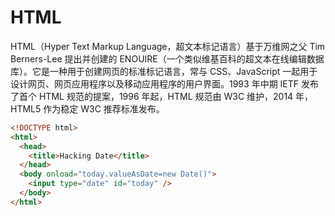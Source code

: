 # HTML

HTML（Hyper Text Markup Language，超文本标记语言）基于万维网之父 Tim Berners-Lee 提出并创建的 ENOUIRE（一个类似维基百科的超文本在线编辑数据库）。它是一种用于创建网页的标准标记语言，常与 CSS、JavaScript 一起用于设计网页、网页应用程序以及移动应用程序的用户界面。1993 年中期 IETF 发布了首个 HTML 规范的提案，1996 年起，HTML 规范由 W3C 维护，2014 年，HTML5 作为稳定 W3C 推荐标准发布。

```html
<!DOCTYPE html>
<html>
  <head>
    <title>Hacking Date</title>
  </head>
  <body onload="today.valueAsDate=new Date()">
    <input type="date" id="today" />
  </body>
</html>
```
